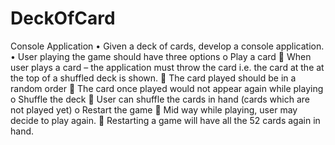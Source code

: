 # DeckOfCard
Console Application
•	Given a deck of cards, develop a console application. 
•	User playing the game should have three options
o	Play a card
	When user plays a card – the application must throw the card i.e. the card at the at the top of a shuffled deck is shown.
	The card played should be in a random order
	The card once played would not appear again while playing
o	Shuffle the deck
	User can shuffle the cards in hand (cards which are not played yet)
o	Restart the game 
	Mid way while playing, user may decide to play again. 
	Restarting a game will have all the 52 cards again in hand. 
